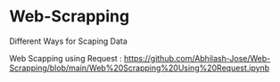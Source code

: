 # Web-Scrapping
Different Ways for Scaping Data 


Web Scapping using Request : https://github.com/Abhilash-Jose/Web-Scrapping/blob/main/Web%20Scrapping%20Using%20Request.ipynb
